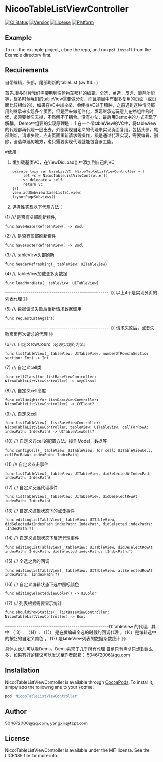 # NicooTableListViewController

[![CI Status](https://img.shields.io/travis/504672006@qq.com/NicooTableListViewController.svg?style=flat)](https://travis-ci.org/504672006@qq.com/NicooTableListViewController)
[![Version](https://img.shields.io/cocoapods/v/NicooTableListViewController.svg?style=flat)](https://cocoapods.org/pods/NicooTableListViewController)
[![License](https://img.shields.io/cocoapods/l/NicooTableListViewController.svg?style=flat)](https://cocoapods.org/pods/NicooTableListViewController)
[![Platform](https://img.shields.io/cocoapods/p/NicooTableListViewController.svg?style=flat)](https://cocoapods.org/pods/NicooTableListViewController)

## Example

To run the example project, clone the repo, and run `pod install` from the Example directory first.

## Requirements
自带编辑，头部，尾部刷新的tableList  (swift4.+)

首先,很多时候我们需要用到像购物车那样的编辑，全选，单选，反选，删除功能等，很多时候我们的tableView需要做分页，而且项目中有很多复用的页面（或页面比较相似的），如果在VC中加枚举，会使得VC过于臃肿，之前遇到这种情况都用的继承来实现多个页面，但是后来做组件化，发现继承这玩意儿在抽组件的时候，必须要给它去掉，不然解不了耦合。没有办法，最后用Demo中的方式实现了解耦。
Demo中组要的实现原理是： 1.在一个带tableView的VC中，将tableView的代理都再代理一层出去，外部实现自定义的代理来实现页面复用。包括头部，尾部刷新，请求失败，点击页面重新请求等操作，都是通过代理实现，需要编辑，删除，全选单选的地方，也只需要实现代理就能包含该工能。

#使用： 
1.  懒加载基类VC，在ViewDidLoad() 中添加到自己的VC 

        private lazy var baseListVC: NicooTableListViewController = {
             let vc = NicooTableListViewController()
             vc.delegate = self
             return vc
        }()
        view.addSubview(baseListVC.view)
        layoutPageSubviews()    

2.  选择性实现以下代理方法： 

(1) /// 是否有头部刷新控件, 

    func haveHeaderRefreshView() -> Bool

(2)  /// 是否有底部刷新控件

    func haveFooterRefreshView() -> Bool


(3) /// tableView头部刷新

    func headerRefreshing(_ tableView: UITableView)

(4) /// tableView加载更多页数据

    func loadMoreData(_ tableView: UITableView)

-----------------------------------------------------《《 以上4个是实现分页的列表代理 》》


(5) /// 数据请求失败后重新请求数据调用

    func requestDataAgain()

-----------------------------------------------------《《 请求失败后，点击失败页面再次请求的代理 》》

(6) /// 自定义rowCount（必须实现的方法）

    func listTableView(_ tableView: UITableView, numberOfRowsInSection section: Int) -> Int

(7) /// 自定义cell类

    func cellClass(for listBaseViewController: NicooTableListViewController) -> AnyClass?

(8) /// 自定义cell高度

    func cellHeight(for listBaseViewController: NicooTableListViewController) -> CGFloat?

(9) /// 自定义cell

    func listTableView(_ listBaseViewController: NicooTableListViewController, tableView: UITableView, cellForRowAt         indexPath: IndexPath) -> UITableViewCell?

(10) /// 自定义的cell的配置方法，操作Model，数据等

    func configCell(_ tableView: UITableView, for cell: UITableViewCell, cellForRowAt indexPath: IndexPath)

(11) /// 自定义点击事件

    func listTableView(_ tableView: UITableView, didSelectedAtIndexPath indexPath: IndexPath)

(12) /// 自定义反选代理事件

    func listTableView(_ tableView: UITableView, didDeselectRowAt indexPath: IndexPath)

(13) /// 自定义编辑状态下的点击事件

    func editingListTableView(_ tableView: UITableView, didSelectedAtIndexPath indexPath: IndexPath, didSelected indexPaths: [IndexPath]?)

(14) /// 自定义编辑状态下反选代理事件

    func editingListTableView(_ tableView: UITableView, didDeselectRowAt indexPath: IndexPath, didSelected indexPaths: [IndexPath]?)

(15) ///  全选之后的回调

    func editingListTableView(_ tableView: UITableView, allSelectedRowAt indexPaths: [IndexPath]?)

(16) /// 自定义编辑状态下选中图标颜色

    func editingSelectedViewColor() -> UIColor

(17) /// 列表根据需要显示统计

    func shouldShowStatics(_ listBaseViewController: NicooTableListViewController) -> Bool

-----------------------------------------------------《《 tableView 的代理，其中 （13）. （14）. （15） 是在做编辑全选的时候的回调代理 ，（16）是编辑选中的按钮的自定义颜色 ， (17) 是tableView列表的数据条数统计 》》  

具体大伙儿可以看Demo，Demo实现了几乎所有代理       目前只有需求只想到这么多，如果有好的建议可以发送至作者邮箱： 504672006@qq.com




## Installation

NicooTableListViewController is available through [CocoaPods](https://cocoapods.org). To install
it, simply add the following line to your Podfile:

```ruby
pod 'NicooTableListViewController'
```

## Author

504672006@qq.com, yangxin@tzpt.com

## License

NicooTableListViewController is available under the MIT license. See the LICENSE file for more info.

